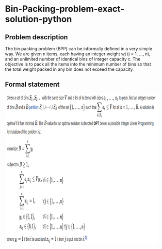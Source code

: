 # Bin-Packing-problem-exact-solution-python

## Problem description 
The bin packing problem (BPP) can be informally defined in a very simple way. We are given n items, each having an integer weight wj (j = 1, ..., n), and an unlimited number of identical bins of integer capacity c. The objective is to pack all the items into the minimum number of bins so that the total weight packed in any bin does not exceed the capacity.

## Formal statement
<p aligh="center">
  <img src="imgg.png" height="500">
</p>
